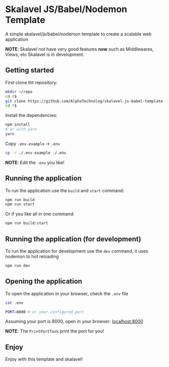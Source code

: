 # Skalavel JS/Babel/Nodemon Template

A simple skalavel/js/babel/nodemon template to create a scalable
web application

**NOTE**: Skalavel not have very good features **now** such as Middlewares, Views, etc
Skalavel is in development.

## Getting started

First clone tht repository:

```sh
mkdir ~/repo
cd !$
git clone https://github.com/AlphaTechnolog/skalavel-js-babel-template.git my-awesome-skalavel-app
cd !$
```

Install the dependencies:

```sh
npm install
# or with yarn
yarn
```

Copy `.env.example` -> `.env`

```sh
cp -r ./.env.example ./.env
```

**NOTE**: Edit the `.env` you like!

## Running the application

To run the application use the `build` and `start` command:

```sh
npm run build
npm run start
```

Or if you like all in one command:

```sh
npm run build:start
```

## Running the application (for development)

To run the application for development use the `dev` command, it uses
nodemon to hot reloading

```sh
npm run dev
```

## Opening the application

To open the application in your browser, check the `.env` file

```sh
cat .env
```

```sh
PORT=8000 # or your configured port
```

Assuming your port is 8000, open in your browser: [localhost:8000](http://localhost:8000)

**NOTE**: The `PrintPortTask` print the port for you!

## Enjoy

Enjoy with this template and skalavel!